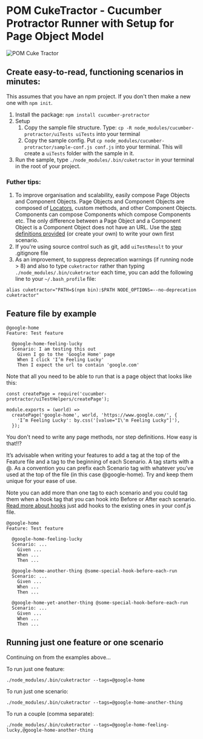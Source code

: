 # POM CukeTractor - Cucumber Protractor Runner with Setup for Page Object Model

![POM Cuke Tractor](https://raw.githubusercontent.com/canvaspixels/cucumber-protractor/master/pomCukeTractor.png)

## Create easy-to-read, functioning scenarios in minutes:

This assumes that you have an npm project. If you don't then make a new one with `npm init`.

1. Install the package: `npm install cucumber-protractor`
2. Setup
    1. Copy the sample file structure. Type: `cp -R node_modules/cucumber-protractor/uiTests uiTests` into your terminal
    2. Copy the sample config. Put `cp node_modules/cucumber-protractor/sample-conf.js conf.js` into your terminal. This will create a `uiTests` folder with the sample in it.
3. Run the sample, type `./node_modules/.bin/cuketractor` in your terminal in the root of your project.

### Futher tips:

1. To improve organisation and scalability, easily compose Page Objects and Component Objects. Page Objects and Component Objects are composed of [Locators](https://www.protractortest.org/#/locators), custom methods, and other Component Objects. Components can compose Components which compose Components etc. The only difference between a Page Object and a Component Object is a Component Object does not have an URL. Use the [step definitions provided](https://github.com/canvaspixels/cucumber-protractor/blob/master/STEP_DEFINITIONS.md#step-definitions) (or create your own) to write your own first scenario.
2. If you're using source control such as git, add `uiTestResult` to your .gitignore file
3. As an improvement, to suppress deprecation warnings (if running node > 8) and also to type `cuketractor` rather than typing `./node_modules/.bin/cuketractor` each time, you can add the following line to your `~/.bash_profile` file:

```alias cuketractor="PATH=$(npm bin):$PATH NODE_OPTIONS=--no-deprecation cuketractor"```

## Feature file by example

```
@google-home
Feature: Test feature

  @google-home-feeling-lucky
  Scenario: I am testing this out
    Given I go to the 'Google Home' page
    When I click 'I’m Feeling Lucky'
    Then I expect the url to contain 'google.com'
```

Note that all you need to be able to run that is a page object that looks like this:

```
const createPage = require('cucumber-protractor/uiTestHelpers/createPage');

module.exports = (world) =>
  createPage('google-home', world, 'https://www.google.com/', {
    'I’m Feeling Lucky': by.css('[value="I\'m Feeling Lucky"]'),
  });
```

You don't need to write any page methods, nor step definitions. How easy is that!!?

It’s advisable when writing your features to add a tag at the top of the Feature file and a tag to the beginning of each Scenario. A tag starts with a @. As a convention you can prefix each Scenario tag with whatever you've used at the top of the file (in this case @google-home). Try and keep them unique for your ease of use.

Note you can add more than one tag to each scenario and you could tag them when a hook tag that you can hook into Before or After each scenario. [Read more about hooks](https://github.com/cucumber/cucumber-js/blob/master/docs/support_files/hooks.md) just add hooks to the existing ones in your conf.js file.

```
@google-home
Feature: Test feature

  @google-home-feeling-lucky
  Scenario: ...
    Given ...
    When ...
    Then ...

  @google-home-another-thing @some-special-hook-before-each-run
  Scenario: ...
    Given ...
    When ...
    Then ...

  @google-home-yet-another-thing @some-special-hook-before-each-run
  Scenario: ...
    Given ...
    When ...
    Then ...
```

## Running just one feature or one scenario

Continuing on from the examples above...

To run just one feature:

```
./node_modules/.bin/cuketractor --tags=@google-home
```

To run just one scenario:

```
./node_modules/.bin/cuketractor --tags=@google-home-another-thing
```

To run a couple (comma separate):

```
./node_modules/.bin/cuketractor --tags=@google-home-feeling-lucky,@google-home-another-thing
```